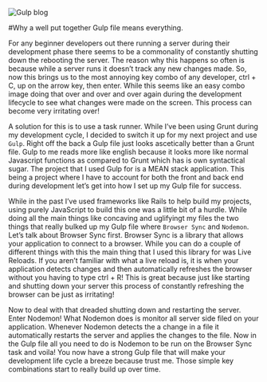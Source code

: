 ![Gulp blog](../images/Twitter-gulppost.jpg)

#Why a well put together Gulp file means everything.

For any beginner developers out there running a server during their development phase there seems to be a commonality of constantly shutting down the rebooting the server.  The reason why this happens so often is because while a server runs it doesn’t track any new changes made. So, now this brings us to the most annoying key combo of any developer, ctrl + C, up on the arrow key, then enter. While this seems like an easy combo image doing that over and over and over again during the development lifecycle to see what changes were made on the screen. This process can become very irritating over!

A solution for this is to use a task runner. While I’ve been using Grunt during my development cycle, I decided to switch it up for my next project and use `Gulp`. Right off the back a Gulp file just looks ascetically better than a Grunt  file. Gulp to me reads more like english because it looks more like normal Javascript functions as compared to Grunt which has is own syntactical sugar. The project that I used Gulp for is a MEAN stack application. This being a project where I have to account for both the front and back end during development let’s get into how I set up my Gulp file for success.

While in the past I’ve used frameworks like Rails to help build my projects, using purely JavaScript to build this one was a little bit of a hurdle. While doing all the main things like concaving and uglifyingt my files the two things that really bulked up my Gulp file where `Browser Sync` and `Nodemon`. Let’s talk about Browser Sync first. Browser Sync is a library that allows your application to connect to a browser. While you can do a couple of different things with this the main thing that I used this library for was Live Reloads. If you aren’t familiar with what a live reload is, it is when your application detects changes and then automatically refreshes the browser without you having to type ctrl + R! This is great because just like starting and shutting down your server this process of constantly refreshing the browser can be just as irritating!

Now to deal with that dreaded shutting down and restarting the server. Enter Nodemon! What Nodemon does is monitor all server side filed on your application. Whenever Nodemon detects the a change in a file it automatically restarts the server and applies the changes to the file. Now in the Gulp file all you need to do is Nodemon to be run on the Browser Sync task and voila! You now have a strong Gulp file that will make your development life cycle a breeze because trust me. Those simple key combinations start to really build up over time.
